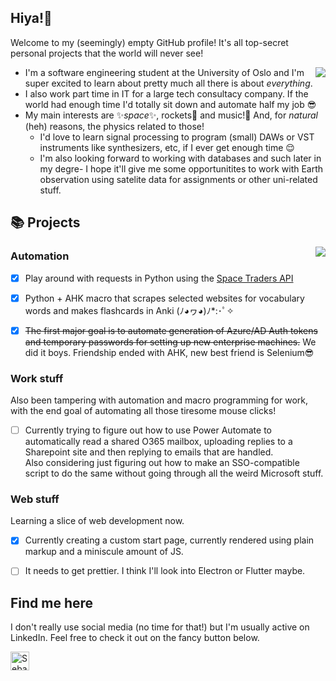 ## Hiya!👋


Welcome to my (seemingly) empty GitHub profile! It's all top-secret personal projects that the world will never see! 

<img align="right" src="https://github-readme-stats-sebastianhuus.vercel.app/api?username=sebastianhuus&count_private=true&show_icons=true&theme=jolly&hide_title=true" />

- I'm a software engineering student at the University of Oslo and I'm super excited to learn about pretty much all there is about *everything*. 
- I also work part time in IT for a large tech consultacy company. If the world had enough time I'd totally sit down and automate half my job 😎
- My main interests are ✨*space*✨, rockets🚀 and music!🎵 And, for *natural* (heh) reasons, the physics related to those!
  - I'd love to learn signal processing to program (small) DAWs or VST instruments like synthesizers, etc, if I ever get enough time 😌
  - I'm also looking forward to working with databases and such later in my degre- I hope it'll give me some opportunitites to work with Earth observation using satelite data for assignments or other uni-related stuff. 

## 📚 Projects

<img align="right" src="https://github-readme-stats-sebastianhuus.vercel.app/api/top-langs/?username=sebastianhuus&count_private=true&theme=jolly&langs_count=10" />

### Automation
- [x] Play around with requests in Python using the [Space Traders API](https://spacetraders.io/)

- [x] Python + AHK macro that scrapes selected websites for vocabulary words and makes flashcards in Anki (ﾉ◕ヮ◕)ﾉ*:･ﾟ✧

- [x] ~~The first major goal is to automate generation of Azure/AD Auth tokens and temporary passwords for setting up new enterprise machines.~~ We did it boys. Friendship ended with AHK, new best friend is Selenium😎

### Work stuff
Also been tampering with automation and macro programming for work, with the end goal of automating all those tiresome mouse clicks!

- [ ] Currently trying to figure out how to use Power Automate to automatically read a shared O365 mailbox, uploading replies to a Sharepoint site and then replying to emails that are handled. <br> Also considering just figuring out how to make an SSO-compatible script to do the same without going through all the weird Microsoft stuff. 

### Web stuff
Learning a slice of web development now. 
- [x] Currently creating a custom start page, currently rendered using plain markup and a miniscule amount of JS.
- [ ] It needs to get prettier. I think I'll look into Electron or Flutter maybe. 


## Find me here
I don't really use social media (no time for that!) but I'm usually active on LinkedIn. Feel free to check it out on the fancy button below.

<a href="https://www.linkedin.com/in/sebastian-huus/">
<img src="https://brand.linkedin.com/content/dam/me/business/en-us/amp/brand-site/v2/bg/LI-Bug.svg.original.svg" alt="Sebastian Huus | LinkedIn" width="30px">
</a>

<!--
**sebastianhuus/sebastianhuus** is a ✨ _special_ ✨ repository because its `README.md` (this file) appears on your GitHub profile.

Here are some ideas to get you started:

- 🔭 I’m currently working on ...
- 🌱 I’m currently learning ...
- 👯 I’m looking to collaborate on ...
- 🤔 I’m looking for help with ...
- 💬 Ask me about ...
- 📫 How to reach me: ...
- 😄 Pronouns: ...
- ⚡ Fun fact: ...
-->
